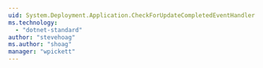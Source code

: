 ```yaml
---
uid: System.Deployment.Application.CheckForUpdateCompletedEventHandler
ms.technology: 
  - "dotnet-standard"
author: "stevehoag"
ms.author: "shoag"
manager: "wpickett"
---
```

